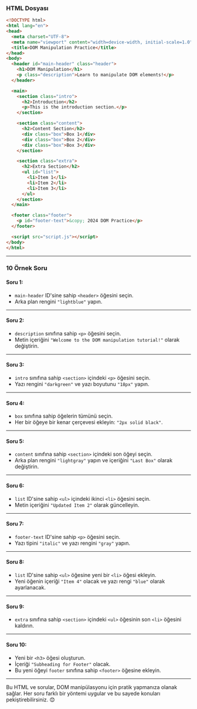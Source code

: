 ### **HTML Dosyası**

```html
<!DOCTYPE html>
<html lang="en">
<head>
  <meta charset="UTF-8">
  <meta name="viewport" content="width=device-width, initial-scale=1.0">
  <title>DOM Manipulation Practice</title>
</head>
<body>
  <header id="main-header" class="header">
    <h1>DOM Manipulation</h1>
    <p class="description">Learn to manipulate DOM elements!</p>
  </header>

  <main>
    <section class="intro">
      <h2>Introduction</h2>
      <p>This is the introduction section.</p>
    </section>

    <section class="content">
      <h2>Content Section</h2>
      <div class="box">Box 1</div>
      <div class="box">Box 2</div>
      <div class="box">Box 3</div>
    </section>

    <section class="extra">
      <h2>Extra Section</h2>
      <ul id="list">
        <li>Item 1</li>
        <li>Item 2</li>
        <li>Item 3</li>
      </ul>
    </section>
  </main>

  <footer class="footer">
    <p id="footer-text">&copy; 2024 DOM Practice</p>
  </footer>

  <script src="script.js"></script>
</body>
</html>
```

---

### **10 Örnek Soru**

#### **Soru 1:**
- `main-header` ID'sine sahip `<header>` öğesini seçin.
- Arka plan rengini `"lightblue"` yapın.

---

#### **Soru 2:**
- `description` sınıfına sahip `<p>` öğesini seçin.
- Metin içeriğini `"Welcome to the DOM manipulation tutorial!"` olarak değiştirin.

---

#### **Soru 3:**
- `intro` sınıfına sahip `<section>` içindeki `<p>` öğesini seçin.
- Yazı rengini `"darkgreen"` ve yazı boyutunu `"18px"` yapın.

---

#### **Soru 4:**
- `box` sınıfına sahip öğelerin tümünü seçin.
- Her bir öğeye bir kenar çerçevesi ekleyin: `"2px solid black"`.

---

#### **Soru 5:**
- `content` sınıfına sahip `<section>` içindeki son öğeyi seçin.
- Arka plan rengini `"lightgray"` yapın ve içeriğini `"Last Box"` olarak değiştirin.

---

#### **Soru 6:**
- `list` ID'sine sahip `<ul>` içindeki ikinci `<li>` öğesini seçin.
- Metin içeriğini `"Updated Item 2"` olarak güncelleyin.

---

#### **Soru 7:**
- `footer-text` ID'sine sahip `<p>` öğesini seçin.
- Yazı tipini `"italic"` ve yazı rengini `"gray"` yapın.

---

#### **Soru 8:**
- `list` ID'sine sahip `<ul>` öğesine yeni bir `<li>` öğesi ekleyin.
- Yeni öğenin içeriği `"Item 4"` olacak ve yazı rengi `"blue"` olarak ayarlanacak.

---

#### **Soru 9:**
- `extra` sınıfına sahip `<section>` içindeki `<ul>` öğesinin son `<li>` öğesini kaldırın.

---

#### **Soru 10:**
- Yeni bir `<h3>` öğesi oluşturun.
- İçeriği `"Subheading for Footer"` olacak.
- Bu yeni öğeyi `footer` sınıfına sahip `<footer>` öğesine ekleyin.

---

Bu HTML ve sorular, DOM manipülasyonu için pratik yapmanıza olanak sağlar. Her soru farklı bir yöntemi uygular ve bu sayede konuları pekiştirebilirsiniz. 😊